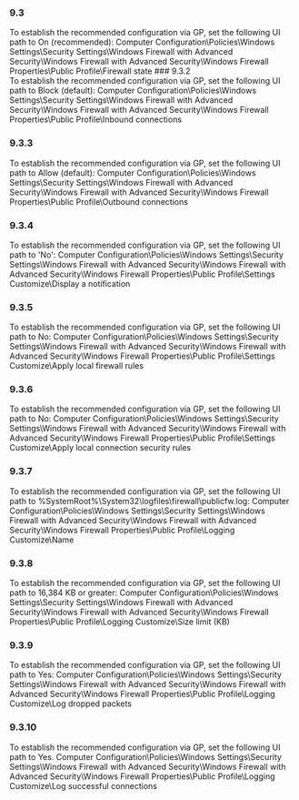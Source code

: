### 9.3  
To establish the recommended configuration via GP, set the following UI path to On 
(recommended): 
Computer Configuration\Policies\Windows Settings\Security Settings\Windows 
Firewall with Advanced Security\Windows Firewall with Advanced 
Security\Windows Firewall Properties\Public Profile\Firewall state   ### 9.3.2  
To establish the recommended configuration via GP, set the following UI path to Block 
(default): 
Computer Configuration\Policies\Windows Settings\Security Settings\Windows 
Firewall with Advanced Security\Windows Firewall with Advanced 
Security\Windows Firewall Properties\Public Profile\Inbound connections 
### 9.3.3  
To establish the recommended configuration via GP, set the following UI path to Allow 
(default): 
Computer Configuration\Policies\Windows Settings\Security Settings\Windows 
Firewall with Advanced Security\Windows Firewall with Advanced 
Security\Windows Firewall Properties\Public Profile\Outbound connections 
### 9.3.4  
To establish the recommended configuration via GP, set the following UI path to 'No': 
Computer Configuration\Policies\Windows Settings\Security Settings\Windows 
Firewall with Advanced Security\Windows Firewall with Advanced 
Security\Windows Firewall Properties\Public Profile\Settings 
Customize\Display a notification 
   ### 9.3.5  
To establish the recommended configuration via GP, set the following UI path to No: 
Computer Configuration\Policies\Windows Settings\Security Settings\Windows 
Firewall with Advanced Security\Windows Firewall with Advanced 
Security\Windows Firewall Properties\Public Profile\Settings Customize\Apply 
local firewall rules 
   ### 9.3.6  
To establish the recommended configuration via GP, set the following UI path to No: 
Computer Configuration\Policies\Windows Settings\Security Settings\Windows 
Firewall with Advanced Security\Windows Firewall with Advanced 
Security\Windows Firewall Properties\Public Profile\Settings Customize\Apply 
local connection security rules 
   ### 9.3.7  
To establish the recommended configuration via GP, set the following UI path to 
%SystemRoot%\System32\logfiles\firewall\publicfw.log: 
Computer Configuration\Policies\Windows Settings\Security Settings\Windows 
Firewall with Advanced Security\Windows Firewall with Advanced 
Security\Windows Firewall Properties\Public Profile\Logging Customize\Name 
### 9.3.8  
To establish the recommended configuration via GP, set the following UI path to 16,384 KB 
or greater: 
Computer Configuration\Policies\Windows Settings\Security Settings\Windows 
Firewall with Advanced Security\Windows Firewall with Advanced 
Security\Windows Firewall Properties\Public Profile\Logging Customize\Size 
limit (KB) 
   ### 9.3.9  
To establish the recommended configuration via GP, set the following UI path to Yes: 
Computer Configuration\Policies\Windows Settings\Security Settings\Windows 
Firewall with Advanced Security\Windows Firewall with Advanced 
Security\Windows Firewall Properties\Public Profile\Logging Customize\Log 
dropped packets 
   ### 9.3.10  
To establish the recommended configuration via GP, set the following UI path to Yes. 
Computer Configuration\Policies\Windows Settings\Security Settings\Windows 
Firewall with Advanced Security\Windows Firewall with Advanced 
Security\Windows Firewall Properties\Public Profile\Logging Customize\Log 
successful connections 
   